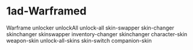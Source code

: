 # 1ad-Warframed
Warframe unlocker unlockAll unlock-all skin-swapper skin-changer skinchanger skinswapper inventory-changer skinchanger character-skin weapon-skin unlock-all-skins skin-switch companion-skin
